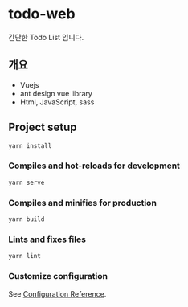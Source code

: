 # todo-web

간단한 Todo List 입니다.

## 개요
 - Vuejs
 - ant design vue library
 - Html, JavaScript, sass

## Project setup
```
yarn install
```

### Compiles and hot-reloads for development
```
yarn serve
```

### Compiles and minifies for production
```
yarn build
```

### Lints and fixes files
```
yarn lint
```

### Customize configuration
See [Configuration Reference](https://cli.vuejs.org/config/).
